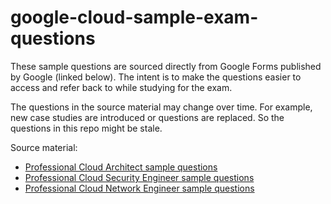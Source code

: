 # google-cloud-sample-exam-questions

These sample questions are sourced directly from Google Forms published by Google (linked below). The intent is to make the questions easier to access and refer back to while studying for the exam.

The questions in the source material may change over time. For example, new case studies are introduced or questions are replaced. So the questions in this repo might be stale.

Source material:

- [Professional Cloud Architect sample questions](https://docs.google.com/forms/d/e/1FAIpQLSf54f7FbtSJcXUY6-DUHfBG31jZ3pujgb8-a5io_9biJsNpqg/viewform)
- [Professional Cloud Security Engineer sample questions](https://docs.google.com/forms/d/e/1FAIpQLSfSuKEE8cUQWj9sfak7QG9hpaljBC89Y22KoWMQFgoECZjzUg/viewform)
- [Professional Cloud Network Engineer sample questions](https://docs.google.com/forms/d/e/1FAIpQLServ0tNGkr-dYAfmez_Gdk74dmVypZjzUKrkVFtFcArzhmPow/viewform)
